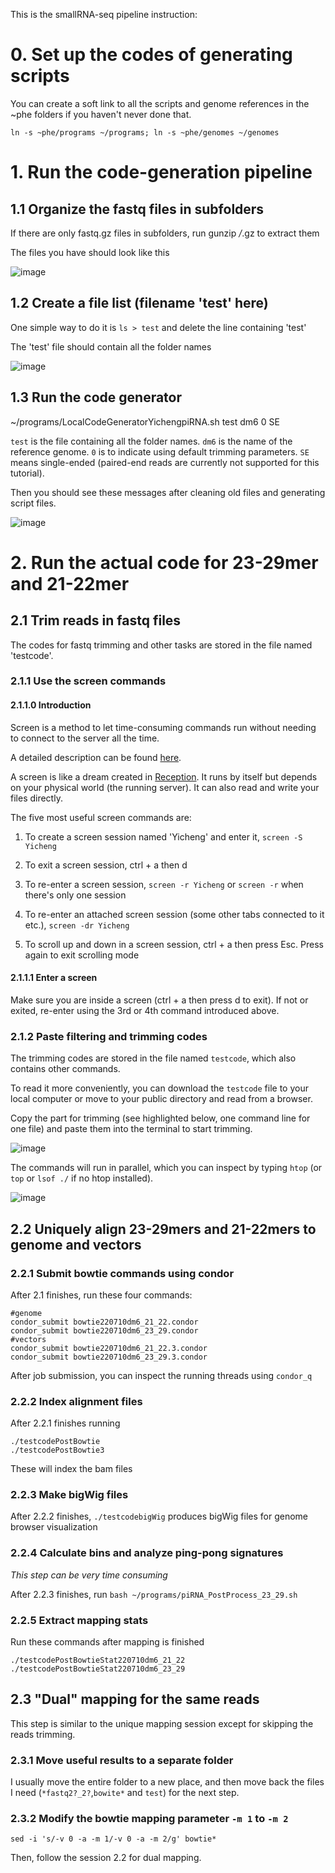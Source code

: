 This is the smallRNA-seq pipeline instruction:

# 0. Set up the codes of generating scripts

You can create a soft link to all the scripts and genome references in the ~phe folders if you haven't never done that.

`ln -s ~phe/programs ~/programs; ln -s ~phe/genomes ~/genomes`

# 1. Run the code-generation pipeline

## 1.1 Organize the fastq files in subfolders

If there are only fastq.gz files in subfolders, run gunzip */*.gz to extract them

The files you have should look like this

![image](https://user-images.githubusercontent.com/4110443/178153762-ae941bc3-4258-4217-a7ae-7f6daf70cf85.png)

## 1.2 Create a file list (filename 'test' here)

One simple way to do it is `ls > test` and delete the line containing 'test'

The 'test' file should contain all the folder names

![image](https://user-images.githubusercontent.com/4110443/178153900-076cb443-f173-4a13-892f-fffee9aebcf2.png)

## 1.3 Run the code generator

~/programs/LocalCodeGeneratorYichengpiRNA.sh test dm6 0 SE

`test` is the file containing all the folder names. `dm6` is the name of the reference genome. `0` is to indicate using default trimming parameters. `SE` means single-ended (paired-end reads are currently not supported for this tutorial). 

Then you should see these messages after cleaning old files and generating script files.

![image](https://user-images.githubusercontent.com/4110443/178153973-7dda5fdd-f049-4eb5-8a06-02b043515eef.png)


# 2. Run the actual code for 23-29mer and 21-22mer

## 2.1 Trim reads in fastq files

The codes for fastq trimming and other tasks are stored in the file named 'testcode'.

### 2.1.1 Use the screen commands

#### 2.1.1.0 Introduction
Screen is a method to let time-consuming commands run without needing to connect to the server all the time.

A detailed description can be found [here](https://linuxize.com/post/how-to-use-linux-screen/).

A screen is like a dream created in [Reception](https://www.imdb.com/title/tt7311298/). It runs by itself but depends on your physical world (the running server). It can also read and write your files directly.

The five most useful screen commands are:

1. To create a screen session named 'Yicheng' and enter it, `screen -S Yicheng`

2. To exit a screen session, ctrl + a then d

3. To re-enter a screen session, `screen -r Yicheng` or `screen -r` when there's only one session

4. To re-enter an attached screen session (some other tabs connected to it etc.), `screen -dr Yicheng`

5. To scroll up and down in a screen session, ctrl + a then press Esc. Press again to exit scrolling mode

#### 2.1.1.1 Enter a screen
Make sure you are inside a screen (ctrl + a then press d to exit). If not or exited, re-enter using the 3rd or 4th command introduced above. 

### 2.1.2 Paste filtering and trimming codes
The trimming codes are stored in the file named `testcode`, which also contains other commands.

To read it more conveniently, you can download the `testcode` file to your local computer or move to your public directory and read from a browser.

Copy the part for trimming (see highlighted below, one command line for one file) and paste them into the terminal to start trimming.

![image](https://user-images.githubusercontent.com/4110443/178154056-76f0f5fc-37d9-4ac4-bf61-7adc4c83ba4b.png)

The commands will run in parallel, which you can inspect by typing `htop` (or `top` or `lsof ./` if no htop installed).

![image](https://user-images.githubusercontent.com/4110443/178154249-63262ae6-303c-4aa3-a46b-128f9dfd9dc0.png)


## 2.2 Uniquely align 23-29mers and 21-22mers to genome and vectors

### 2.2.1 Submit bowtie commands using condor

After 2.1 finishes, run these four commands:
```
#genome
condor_submit bowtie220710dm6_21_22.condor  
condor_submit bowtie220710dm6_23_29.condor
#vectors
condor_submit bowtie220710dm6_21_22.3.condor
condor_submit bowtie220710dm6_23_29.3.condor
```

After job submission, you can inspect the running threads using `condor_q`

### 2.2.2 Index alignment files

After 2.2.1 finishes running
```
./testcodePostBowtie
./testcodePostBowtie3
```

These will index the bam files

### 2.2.3 Make bigWig files

After 2.2.2 finishes, `./testcodebigWig` produces bigWig files for genome browser visualization

### 2.2.4 Calculate bins and analyze ping-pong signatures

*This step can be very time consuming*

After 2.2.3 finishes, run `bash ~/programs/piRNA_PostProcess_23_29.sh`

### 2.2.5 Extract mapping stats

Run these commands after mapping is finished
```
./testcodePostBowtieStat220710dm6_21_22
./testcodePostBowtieStat220710dm6_23_29
```

## 2.3 "Dual" mapping for the same reads
This step is similar to the unique mapping session except for skipping the reads trimming.

### 2.3.1 Move useful results to a separate folder
I usually move the entire folder to a new place, and then move back the files I need (`*fastq2?_2?`,`bowite*` and `test`) for the next step.

### 2.3.2 Modify the bowtie mapping parameter `-m 1` to `-m 2`
`sed -i 's/-v 0 -a -m 1/-v 0 -a -m 2/g' bowtie*`

Then, follow the session 2.2 for dual mapping.
